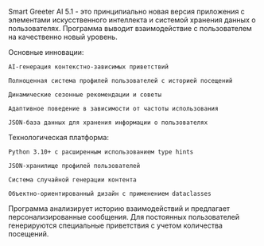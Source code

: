 Smart Greeter AI 5.1 - это принципиально новая версия приложения с элементами искусственного интеллекта и системой хранения данных о пользователях. Программа выводит взаимодействие с пользователем на качественно новый уровень.

Основные инновации:

    AI-генерация контекстно-зависимых приветствий

    Полноценная система профилей пользователей с историей посещений

    Динамические сезонные рекомендации и советы

    Адаптивное поведение в зависимости от частоты использования

    JSON-база данных для хранения информации о пользователях

Технологическая платформа:

    Python 3.10+ с расширенным использованием type hints

    JSON-хранилище профилей пользователей

    Система случайной генерации контента

    Объектно-ориентированный дизайн с применением dataclasses

Программа анализирует историю взаимодействий и предлагает персонализированные сообщения. Для постоянных пользователей генерируются специальные приветствия с учетом количества посещений.

